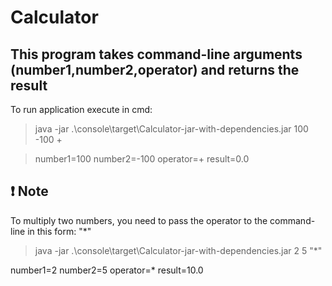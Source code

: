 # Calculator

## This program takes command-line arguments (number1,number2,operator) and returns the result

To run application execute in cmd:

> java -jar .\console\target\Calculator-jar-with-dependencies.jar 100 -100 +

>number1=100 number2=-100 operator=+ result=0.0

## :exclamation: Note

To multiply two numbers, you need to pass the operator to the command-line in this form: "*"

> java -jar .\console\target\Calculator-jar-with-dependencies.jar 2 5 "*"

number1=2 number2=5 operator=* result=10.0